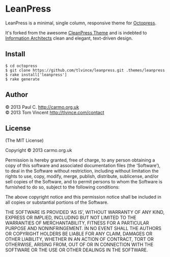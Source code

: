 # LeanPress

LeanPress is a minimal, single column, responsive theme for
[Octopress][].

It's forked from the awesome [CleanPress Theme][cleanpress] and is indebted to
[Information Architects][ia] clean and elegant, text-driven design.

[Octopress]: http://octopress.org.
[cleanpress]: https://github.com/macjasp/cleanpress
[ia]: http://ia.net/blog

## Install

    $ cd octopress
    $ git clone https://github.com/tlvince/leanpress.git .themes/leanpress
    $ rake install['leanpress']
    $ rake generate

## Author

© 2013 Paul C. <http://carmo.org.uk>  
© 2013 Tom Vincent <http://tlvince.com/contact>

## License

(The MIT License)

Copyright © 2013 carmo.org.uk

Permission is hereby granted, free of charge, to any person obtaining a copy of
this software and associated documentation files (the ‘Software’), to deal in
the Software without restriction, including without limitation the rights to
use, copy, modify, merge, publish, distribute, sublicense, and/or sell copies
of the Software, and to permit persons to whom the Software is furnished to do
so, subject to the following conditions:

The above copyright notice and this permission notice shall be included in all
copies or substantial portions of the Software.

THE SOFTWARE IS PROVIDED ‘AS IS’, WITHOUT WARRANTY OF ANY KIND, EXPRESS OR
IMPLIED, INCLUDING BUT NOT LIMITED TO THE WARRANTIES OF MERCHANTABILITY,
FITNESS FOR A PARTICULAR PURPOSE AND NONINFRINGEMENT. IN NO EVENT SHALL THE
AUTHORS OR COPYRIGHT HOLDERS BE LIABLE FOR ANY CLAIM, DAMAGES OR OTHER
LIABILITY, WHETHER IN AN ACTION OF CONTRACT, TORT OR OTHERWISE, ARISING FROM,
OUT OF OR IN CONNECTION WITH THE SOFTWARE OR THE USE OR OTHER DEALINGS IN THE
SOFTWARE.
